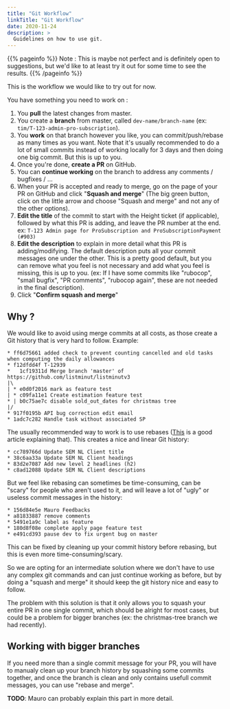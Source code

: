 ```yaml
---
title: "Git Workflow"
linkTitle: "Git Workflow"
date: 2020-11-24
description: >
  Guidelines on how to use git.
---
```


{{% pageinfo %}}
Note : This is maybe not perfect and is definitely open to suggestions, but we'd like to at least try it out for some time to see the results.
{{% /pageinfo %}}

This is the workflow we would like to try out for now.

You have something you need to work on :
1. You **pull** the latest changes from master.
2. You create a **branch** from master, called `dev-name/branch-name` (ex: `tim/T-123-admin-pro-subscription`).
3. You **work** on that branch however you like, you can commit/push/rebase as many times as you want. Note that it's usually recommended to do a lot of small commits instead of working locally for 3 days and then doing one big commit. But this is up to you.
4. Once you're done, **create a PR** on GitHub.
5. You can **continue working** on the branch to address any comments / bugfixes / ...
6. When your PR is accepted and ready to merge, go on the page of your PR on GitHub and click "**Squash and merge**" (The big green button, click on the little arrow and choose "Squash and merge" and not any of the other options).
7. **Edit the title** of the commit to start with the Height ticket (if applicable), followed by what this PR is adding, and leave the PR number at the end. ex: `T-123 Admin page for ProSubscription and ProSubscriptionPayment (#903)`
8. **Edit the description** to explain in more detail what this PR is adding/modifying. The default description puts all your commit messages one under the other. This is a pretty good default, but you can remove what you feel is not necessary and add what you feel is missing, this is up to you. (ex: If I have some commits like "rubocop", "small bugfix", "PR comments", "rubocop again", these are not needed in the final description).
9. Click "**Confirm squash and merge**"

## Why ?

We would like to avoid using merge commits at all costs, as those create a Git history that is very hard to follow.
Example:
```
* ff6d75661 added check to prevent counting cancelled and old tasks when computing the daily allowances
* f12dfdd4f T-12939
*   1cf19311d Merge branch 'master' of https://github.com/listminut/listminutv3
|\
| * e0d0f2016 mark as feature test
| * c09fa11e1 Create estimation feature test
* | b0c75ae7c disable sold_out_dates for christmas tree
|/
* 917f0195b API bug correction edit email
* 1adc7c282 Handle task without associated SP
```

The usually recommended way to work is to use rebases ([This](https://daniel.haxx.se/blog/2020/11/09/this-is-how-i-git/) is a good article explaining that).
This creates a nice and linear Git history:
```
* cc789766d Update SEM NL Client title
* 38c6aa33a Update SEM NL Client headings
* 83d2e7087 Add new level 2 headlines (h2)
* c8ad12088 Update SEM NL Client descriptions
```

But we feel like rebasing can sometimes be time-consuming, can be "scary" for people who aren't used to it, and will leave a lot of "ugly" or useless commit messages in the history:
```
* 156d84e5e Mauro Feedbacks
* a81833887 remove comments
* 5491e1a9c label as feature
* 180d8f08e complete apply page feature test
* e491cd393 pause dev to fix urgent bug on master
```
This can be fixed by cleaning up your commit history before rebasing, but this is even more time-consuming/scary.

So we are opting for an intermediate solution where we don't have to use any complex git commands and can just continue working as before, but by doing a "squash and merge" it should keep the git history nice and easy to follow.

The problem with this solution is that it only allows you to squash your entire PR in one single commit, which should be alright for most cases, but could be a problem for bigger branches (ex: the christmas-tree branch we had recently).

## Working with bigger branches

If you need more than a single commit message for your PR, you will have to manualy clean up your branch history by squashing some commits together, and once the branch is clean and only contains usefull commit messages, you can use "rebase and merge".

**TODO**: Mauro can probably explain this part in more detail.
